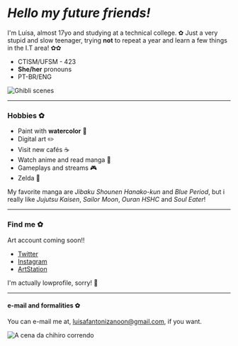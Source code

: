 # _Hello my future friends!_ 

I'm Luísa, almost 17yo and studying at a technical college. ✿
Just a very stupid and slow teenager, trying **not** to repeat a year and learn a few things in the I.T area! ✿✿

- CTISM/UFSM - 423
- **She/her** pronouns 
- PT-BR/ENG 

![Ghibli scenes](https://64.media.tumblr.com/53cc5e08d9547dd6eece902b25637b3f/tumblr_nqzaefTh7u1rii88ro3_500.gifv "scenes")

____
### Hobbies ✿

- Paint with **watercolor** 🎨
- Digital art ✏️
- Visit new cafés ☕️
- Watch anime and read manga 🎥
- Gameplays and streams 🎮
- Zelda 🧝

My favorite manga are _Jibaku Shounen Hanako-kun_ and _Blue Period_, but i really like _Jujutsu Kaisen_, _Sailor Moon_, _Ouran HSHC_ and _Soul Eater_!
____
### Find me ✿

Art account coming soon!!
- [Twitter](https://twitter.com/fanonzee)
- [Instagram](https://www.instagram.com/luisafzn/)
- [ArtStation](https://www.artstation.com/fanonzee/profile)

I'm actually lowprofile, sorry! 🤧
____
#### e-mail and formalities ✿

You can e-mail me at, luisafantonizanoon@gmail.com, if you want.

![A cena da chihiro correndo](https://64.media.tumblr.com/cbb9cc6dce931727365b702c404a4565/tumblr_nqzaefTh7u1rii88ro1_500.gifv "chihiro")
